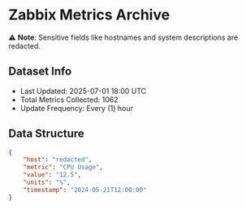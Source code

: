 # Zabbix Metrics Archive

⚠️ **Note**: Sensitive fields like hostnames and system descriptions are redacted.

## Dataset Info
- Last Updated: 2025-07-01 18:00 UTC
- Total Metrics Collected: 1062
- Update Frequency: Every (1) hour

## Data Structure
```json
{
    "host": "redacted",
    "metric": "CPU Usage",
    "value": "12.5",
    "units": "%",
    "timestamp": "2024-05-21T12:00:00"
}
```
